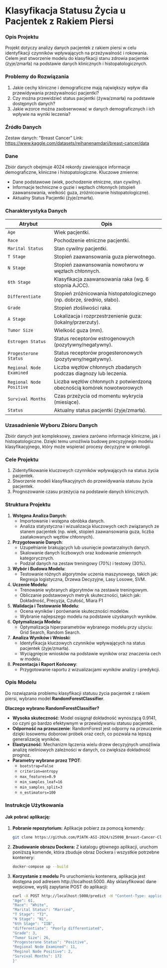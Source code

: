 # Klasyfikacja Statusu Życia u Pacjentek z Rakiem Piersi

### Opis Projektu  
Projekt dotyczy analizy danych pacjentek z rakiem piersi w celu identyfikacji czynników wpływających na przeżywalność i rokowania. Celem jest stworzenie modelu do klasyfikacji stanu zdrowia pacjentek (żyje/zmarła) na podstawie danych klinicznych i histopatologicznych.

### Problemy do Rozwiązania  
1. Jakie cechy kliniczne i demograficzne mają największy wpływ dla przewidywania przeżywalności pacjentki?
2. Czy można przewidzieć status pacjentki (żywa/zmarła) na podstawie dostępnych danych?
3. Jakie wzorce można zaobserwować w danych demograficznych i ich wpływie na wyniki leczenia?  

### Źródło Danych
Zestaw danych: "Breast Cancer" 
Link: https://www.kaggle.com/datasets/reihanenamdari/breast-cancer/data

### Dane
Zbiór danych obejmuje 4024 rekordy zawierające informacje demograficzne, kliniczne i histopatologiczne. Kluczowe zmienne:
- Dane podstawowe (wiek, pochodzenie etniczne, stan cywilny).
- Informacje techniczne o guzie i węzłach chłonnych (stopień zaawansowania, wielkość guza, zróżnicowanie histopatologiczne).
- Aktualny Status Pacjentki (żyje/zmarła).

### Charakterystyka Danych  

| **Atrybut**               | **Opis**                                                                |
|---------------------------|-------------------------------------------------------------------------|
| `Age`                     | Wiek pacjentki.                                                         |
| `Race`                    | Pochodzenie etniczne pacjentki.                                         |
| `Marital Status`          | Stan cywilny pacjentki.                                                 |
| `T Stage`                 | Stopień zaawansowania guza pierwotnego.                                 |
| `N Stage`                 | Stopień zaawansowania nowotworu w węzłach chłonnych.                    |
| `6th Stage`               | Klasyfikacja zaawansowania raka (wg. 6 stopnia AJCC).                   |
| `Differentiate`           | Stopień zróżnicowania histopatologicznego (np. dobrze, średnio, słabo). |
| `Grade`                   | Stopień złośliwości raka.                                               |
| `A Stage`                 | Lokalizacja i rozprzestrzenienie guza: (lokalny/przerzuty).             |
| `Tumor Size`              | Wielkość guza (mm).                                                     |
| `Estrogen Status`         | Status receptorów estrogenowych (pozytywny/negatywny).                  |
| `Progesterone Status`     | Status receptorów progesteronowych (pozytywny/negatywny).               |
| `Regional Node Examined`  | Liczba węzłów chłonnych zbadanych podczas diagnozy lub leczenia.        |
| `Regional Node Positive`  | Liczba węzłów chłonnych z potwierdzoną obecnością komórek nowotworowych |
| `Survival Months`         | Czas przeżycia od momentu wykrycia (miesiące).                          |
| `Status`                  | Aktualny status pacjentki (żyje/zmarła).                                |

### Uzasadnienie Wyboru Zbioru Danych
Zbiór danych jest kompleksowy, zawiera zarówno informacje kliniczne, jak i histopatologiczne. Dzięki temu umożliwia budowę precyzyjnego modelu klasyfikacyjnego, który może wspierać procesy decyzyjne w onkologii.

### Cele Projektu  
1. Zidentyfikowanie kluczowych czynników wpływających na status życia pacjentek.  
2. Stworzenie modeli klasyfikacyjnych do przewidywania statusu życia pacjentek.  
3. Prognozowanie czasu przeżycia na podstawie danych klinicznych.  

### Struktura Projektu  
1. **Wstępna Analiza Danych**:  
   - Importowanie i wstępna obróbka danych.  
   - Analiza statystyczna i wizualizacja kluczowych cech związanych ze stanem pacjentek (np. wiek, stopień zaawansowania guza, liczba zaatakowanych węzłów chłonnych).  
2. **Przygotowanie Danych**:  
   - Uzupełnianie brakujących lub usunięcie powtarzalnych danych.
   - Skalowanie danych liczbowych oraz kodowanie zmiennych kategorycznych.  
   - Podział danych na zestaw treningowy (70%) i testowy (30%).
3. **Wybór i Budowa Modelu**:
   - Testowanie różnych algorytmów uczenia maszynowego, takich jak: Regresja logistyczna, Drzewa Decyzyjne, Lasy Losowe, SVM.  
4. **Uczenie Modelu**:
   - Trenowanie wybranych algorytmów na zestawie treningowym.
   - Obliczanie podstawowych metryk skuteczności, takich jak: Dokładność, Precyzja, Czułość, Miara F1
5. **Walidacja i Testowanie Modelu**:
   - Ocena wyników i porównanie skuteczności modelów.
   - Wybranie najlepszego modelu na podstawie uzyskanych wyników.
6. **Optymalizacja Modelu**: 
   - Optymalizacja hiperparametrów wybranego modelu przy użyciu: Grid Search, Random Search.
7. **Analiza Wyników i Wnioski**: 
   - Identyfikacja kluczowych czynników wpływających na status pacjentek (żyje/zmarła).
   - Wyciągnięcie wniosków na podstawie wyników oraz znaczenia cech w modelu.
8. **Prezentacja i Raport Końcowy**:
   - Przygotowanie raportu z wizualizacjami wyników analizy i predykcji.

### Opis Modelu
Do rozwiązania problemu klasyfikacji statusu życia pacjentek z rakiem piersi, wybrano model **RandomForestClassifier**.

**Dlaczego wybrano RandomForestClassifier?**
- **Wysoka skuteczność**: Model osiągnął dokładność wynoszącą 0.9141, co czyni go bardzo efektywnym w przewidywaniu statusu pacjentek.
- **Odporność na przeuczenie**: RandomForest jest odporny na przeuczenie dzięki losowemu doborowi próbek oraz cech, co pozwala na lepszą generalizację wyników.
- **Elastyczność**: Mechanizm łączenia wielu drzew decyzyjnych umożliwia analizę nieliniowych zależności w danych, co zwiększa dokładność prognoz.
- **Parametry wybrane przez TPOT**:
  - `bootstrap=False`
  - `criterion=entropy`
  - `max_features=0.9`
  - `min_samples_leaf=16`
  - `min_samples_split=3`
  - `n_estimators=100`

### Instrukcje Użytkowania
#### Jak pobrać aplikację:

1. **Pobranie repozytorium:**
   Aplikacje pobierz za pomocą komendy:
   ```bash
   git clone https://github.com/PJATK-ASI-2024/s25098_Breast-Cancer-Classifier.git
2. **Zbudowanie obrazu Dockera:**
   Z katalogu głównego aplikacji, uruchom poniższą komende, która zbuduje obraz Dockera i wszystkie potrzebne kontenery:
   ```bash
   docker-compose up --build
3. **Korzystanie z modelu**
   Po uruchomieniu kontenera, aplikacja jest dostępna pod adresem http://localhost:5000.
   Aby sklasyfikować dane wejściowe, wyślij zapytanie POST do aplikacji:
   ```bash
   curl -X POST http://localhost:5000/predict -H "Content-Type: application/json" -d '{
   "Age": 61,
   "Race": "White",
   "Marital Status": "Married",
   "T Stage": "T2",
   "N Stage": "N1",
   "6th Stage": "IIB",
   "differentiate": "Poorly differentiated",
   "Grade": 3,
   "Tumor Size": 26,
   "Progesterone Status": "Positive",
   "Regional Node Examined": 11,
   "Reginol Node Positive": 2,
   "Survival Months": 172
   }'
